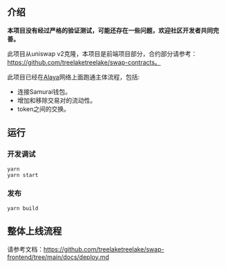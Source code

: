 ## 介绍

**本项目没有经过严格的验证测试，可能还存在一些问题，欢迎社区开发者共同完善。**

此项目从uniswap v2克隆，本项目是前端项目部分，合约部分请参考：https://github.com/treelaketreelake/swap-contracts。

此项目已经在[Alaya](https://devdocs.alaya.network/alaya-devdocs/zh-CN/)网络上面跑通主体流程，包括:

* 连接Samurai钱包。
* 增加和移除交易对的流动性。
* token之间的交换。

## 运行

### 开发调试

```shell
yarn
yarn start
```

### 发布

```
yarn build
```

## 整体上线流程

请参考文档：https://github.com/treelaketreelake/swap-frontend/tree/main/docs/deploy.md